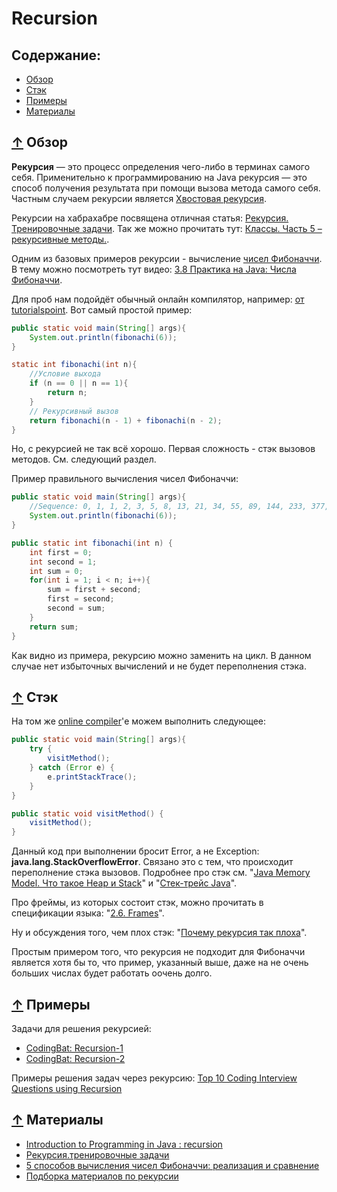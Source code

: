 # <a name="Home"></a> Recursion

## Содержание:
- [Обзор](#Overview)
- [Стэк](#Stack)
- [Примеры](#Examples)
- [Материалы](#Resources)

## [↑](#Home) <a name="Overview"></a> Обзор
**Рекурсия** — это процесс определения чего-либо в терминах самого себя.
Применительно к программированию на Java рекурсия — это способ получения результата при помощи вызова метода самого себя.
Частным случаем рекурсии является [Хвостовая рекурсия](https://dic.academic.ru/dic.nsf/ruwiki/596290).

Рекурсии на хабрахабре посвящена отличная статья: [Рекурсия. Тренировочные задачи](https://habrahabr.ru/post/275813/).
Так же можно прочитать тут: [Классы. Часть 5 – рекурсивные методы.](http://pr0java.blogspot.com.by/2015/06/5_23.html).

Одним из базовых примеров рекурсии - вычисление [чисел Фибоначчи](https://ru.wikipedia.org/wiki/Числа_Фибоначчи).
В тему можно посмотреть тут видео: [3.8 Практика на Java: Числа Фибоначчи](https://stepik.org/lesson/15831/step/1).

Для проб нам подойдёт обычный онлайн компилятор, например: [от tutorialspoint](https://www.tutorialspoint.com/compile_java_online.php).
Вот самый простой пример:
```java
public static void main(String[] args){
	System.out.println(fibonachi(6));
}

static int fibonachi(int n){
	//Условие выхода
	if (n == 0 || n == 1){
		return n;
	}
	// Рекурсивный вызов
	return fibonachi(n - 1) + fibonachi(n - 2);
}
```

Но, с рекурсией не так всё хорошо.
Первая сложность - стэк вызовов методов. См. следующий раздел.

Пример правильного вычисления чисел Фибоначчи:
```java
public static void main(String[] args){
	//Sequence: 0, 1, 1, 2, 3, 5, 8, 13, 21, 34, 55, 89, 144, 233, 377, 610
	System.out.println(fibonachi(6));
}

public static int fibonachi(int n) {
	int first = 0;
	int second = 1;
	int sum = 0;
    for(int i = 1; i < n; i++){
		sum = first + second;
		first = second;
		second = sum;
	}
	return sum;
}
```
Как видно из примера, рекурсию можно заменить на цикл. В данном случае нет избыточных вычислений и не будет переполнения стэка.

## [↑](#Home) <a name="Stack"></a> Стэк
На том же [online compiler](https://www.tutorialspoint.com/compile_java_online.php)'е можем выполнить следующее:
```java
public static void main(String[] args){
	try {
		visitMethod();
	} catch (Error e) {
		e.printStackTrace();
	}
}

public static void visitMethod() {
	visitMethod();
}
```
Данный код при выполнении бросит Error, а не Exception: **java.lang.StackOverflowError**. Связано это с тем, что происходит переполнение стэка вызовов.
Подробнее про стэк см. "[Java Memory Model. Что такое Heap и Stack](http://begoml.by/java-memory-model/)" и "[Стек-трейс Java](http://info.javarush.ru/IvanDurov/2013/12/23/Стек-трейс-Java.html)".

Про фреймы, из которых состоит стэк, можно прочитать в спецификации языка: "[2.6. Frames](https://docs.oracle.com/javase/specs/jvms/se7/html/jvms-2.html#jvms-2.6)".

Ну и обсуждения того, чем плох стэк: "[Почему рекурсия так плоха](https://ru.stackoverflow.com/questions/620933/java-Почему-рекурсия-так-плоха)".

Простым примером того, что рекурсия не подходит для Фибоначчи является хотя бы то, что пример, указанный выше, даже на не очень больших числах будет работать оочень долго.

## [↑](#Home) <a name="Examples"></a> Примеры
Задачи для решения рекурсией:
- [CodingBat: Recursion-1](http://codingbat.com/java/Recursion-1)
- [CodingBat: Recursion-2](http://codingbat.com/java/Recursion-2)

Примеры решения задач через рекурсию:
[Top 10 Coding Interview Questions using Recursion](http://www.topjavatutorial.com/java/java-programs/top-programming-interview-questions-using-recursion-in-java/)

## [↑](#Home) <a name="Resources"></a> Материалы
- [Introduction to Programming in Java : recursion](https://introcs.cs.princeton.edu/java/23recursion/)
- [Рекурсия.тренировочные задачи](https://habrahabr.ru/post/275813/)
- [5 способов вычисления чисел Фибоначчи: реализация и сравнение](https://habrahabr.ru/post/261159/)
- [Подборка материалов по рекурсии](http://www.pvsm.ru/cat/rekursiya)